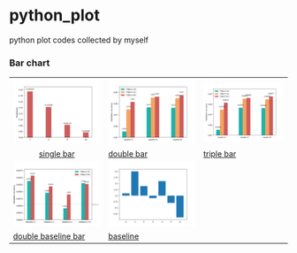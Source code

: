 # python_plot
python plot codes collected by myself

### Bar chart

<table style="width:100%; table-layout:fixed;" align="center">
  <tr>
    <td><img width="300px" src="res/single_bar.png"></td>
    <td><img width="300px" src="res/double_bar.png"></td>
    <td><img width="300px" src="res/triple_bar.png"></td>
  </tr>
  <tr>
    <td align="center"><a href="https://github.com/gzrjzcx/python_plot/blob/master/bar/single_bar.py">single bar</a></td>
    <td><a href="https://github.com/gzrjzcx/python_plot/blob/master/bar/double_bar.py">double bar</a></td>
    <td><a href="https://github.com/gzrjzcx/python_plot/blob/master/bar/triple_bar.py">triple bar</a></td>
  </tr>
  <tr>
    <td><img width="300px" src="res/double_baseline_bar.png"></td>
    <td><img width="300px" src="res/baseline.png"></td>
    <td></td>
  </tr>
  <tr>
    <td><a href="https://github.com/gzrjzcx/python_plot/blob/master/bar/double_baseline_bar.py">double baseline bar</a></td>
    <td><a href="https://github.com/gzrjzcx/python_plot/blob/master/bar/baseline.py">baseline</a></td>
    <td></td>
  </tr>
</table>
